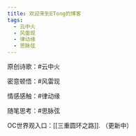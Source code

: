 ```yaml
---
title: 欢迎来到ETong的博客
tags:
  - 云中火
  - 风雷现
  - 律动缘
  - 思脉弦
---
```

原创诗歌：#云中火

密意顿悟：#风雷现

情感感触：#律动缘

随笔思考：#思脉弦


OC世界观入口：[[三重圆环之路]]. （更新中）

